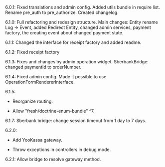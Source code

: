 6.0.1: Fixed translations and admin config. Added utils bundle in require list. Rename pre_auth to pre_authorize. Created changelog.

6.1.0: Full refactoring and redesign structure. Main changes: Entity rename Log -> Event, added Redirect Entity, changed admin services, payment factory, the creating event about changed payment state.

6.1.1: Changed the interface for receipt factory and added readme.

6.1.2: Fixed receipt factory

6.1.3: Fixes and changes by admin operation widget. SberbankBridge: changed paymentId to orderNumber.

6.1.4: Fixed admin config. Made it possible to use OperationFormRendererInterface.

6.1.5:

- Reorganize routing.

- Allow "fresh/doctrine-enum-bundle" ^7.

6.1.7: Sberbank bridge: change session timeout from 1 day to 7 days.

6.2.0:

- Add YooKassa gateway.

- Throw exceptions in controllers in debug mode.

6.2.1: Allow bridge to resolve gateway method.
